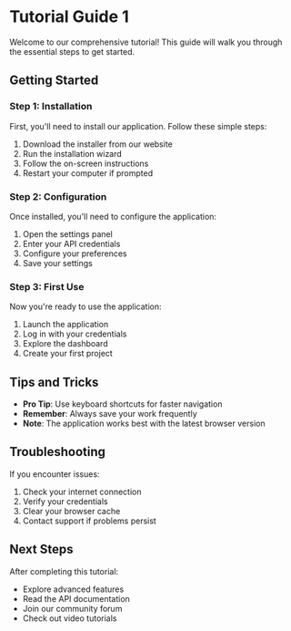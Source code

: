 # Tutorial Guide 1

Welcome to our comprehensive tutorial! This guide will walk you through the essential steps to get started.

## Getting Started

### Step 1: Installation
First, you'll need to install our application. Follow these simple steps:

1. Download the installer from our website
2. Run the installation wizard
3. Follow the on-screen instructions
4. Restart your computer if prompted

### Step 2: Configuration
Once installed, you'll need to configure the application:

1. Open the settings panel
2. Enter your API credentials
3. Configure your preferences
4. Save your settings

### Step 3: First Use
Now you're ready to use the application:

1. Launch the application
2. Log in with your credentials
3. Explore the dashboard
4. Create your first project

## Tips and Tricks

- **Pro Tip**: Use keyboard shortcuts for faster navigation
- **Remember**: Always save your work frequently
- **Note**: The application works best with the latest browser version

## Troubleshooting

If you encounter issues:

1. Check your internet connection
2. Verify your credentials
3. Clear your browser cache
4. Contact support if problems persist

## Next Steps

After completing this tutorial:
- Explore advanced features
- Read the API documentation
- Join our community forum
- Check out video tutorials
